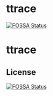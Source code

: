 # ttrace
[![FOSSA Status](https://app.fossa.io/api/projects/git%2Bgithub.com%2FDanielTimLee%2Fttrace.svg?type=shield)](https://app.fossa.io/projects/git%2Bgithub.com%2FDanielTimLee%2Fttrace?ref=badge_shield)

# ttrace


## License
[![FOSSA Status](https://app.fossa.io/api/projects/git%2Bgithub.com%2FDanielTimLee%2Fttrace.svg?type=large)](https://app.fossa.io/projects/git%2Bgithub.com%2FDanielTimLee%2Fttrace?ref=badge_large)